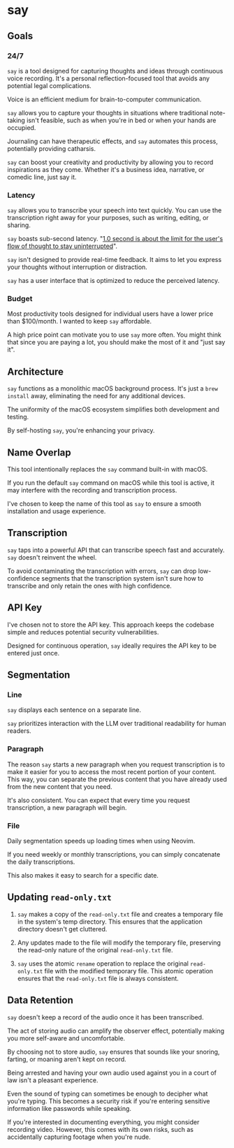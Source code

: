 # say

## Goals

### 24/7

`say` is a tool designed for capturing thoughts and ideas through continuous voice recording. It's a personal reflection-focused tool that avoids any potential legal complications.

Voice is an efficient medium for brain-to-computer communication.

`say` allows you to capture your thoughts in situations where traditional note-taking isn't feasible, such as when you're in bed or when your hands are occupied.

Journaling can have therapeutic effects, and `say` automates this process, potentially providing catharsis.

`say` can boost your creativity and productivity by allowing you to record inspirations as they come. Whether it's a business idea, narrative, or comedic line, just say it.

### Latency

`say` allows you to transcribe your speech into text quickly. You can use the transcription right away for your purposes, such as writing, editing, or sharing.

`say` boasts sub-second latency. "[1.0 second is about the limit for the user's flow of thought to stay uninterrupted](https://www.nngroup.com/articles/response-times-3-important-limits/#:~:text=1.0%20second%20is%20about%20the%20limit%20for%20the%20user's%20flow%20of%20thought%20to%20stay%20uninterrupted)".

`say` isn't designed to provide real-time feedback. It aims to let you express your thoughts without interruption or distraction.

`say` has a user interface that is optimized to reduce the perceived latency.

### Budget

Most productivity tools designed for individual users have a lower price than $100/month. I wanted to keep `say` affordable.

A high price point can motivate you to use `say` more often. You might think that since you are paying a lot, you should make the most of it and "just say it".

## Architecture

`say` functions as a monolithic macOS background process. It's just a `brew install` away, eliminating the need for any additional devices.

The uniformity of the macOS ecosystem simplifies both development and testing.

By self-hosting `say`, you're enhancing your privacy.

## Name Overlap

This tool intentionally replaces the `say` command built-in with macOS.

If you run the default `say` command on macOS while this tool is active, it may interfere with the recording and transcription process.

I've chosen to keep the name of this tool as `say` to ensure a smooth installation and usage experience.

## Transcription

`say` taps into a powerful API that can transcribe speech fast and accurately. `say` doesn't reinvent the wheel.

To avoid contaminating the transcription with errors, `say` can drop low-confidence segments that the transcription system isn't sure how to transcribe and only retain the ones with high confidence.

## API Key

I've chosen not to store the API key. This approach keeps the codebase simple and reduces potential security vulnerabilities.

Designed for continuous operation, `say` ideally requires the API key to be entered just once.

## Segmentation

### Line

`say` displays each sentence on a separate line.

`say` prioritizes interaction with the LLM over traditional readability for human readers.

### Paragraph

The reason `say` starts a new paragraph when you request transcription is to make it easier for you to access the most recent portion of your content. This way, you can separate the previous content that you have already used from the new content that you need.

It's also consistent. You can expect that every time you request transcription, a new paragraph will begin.

### File

Daily segmentation speeds up loading times when using Neovim.

If you need weekly or monthly transcriptions, you can simply concatenate the daily transcriptions.

This also makes it easy to search for a specific date.

## Updating `read-only.txt`

1. `say` makes a copy of the `read-only.txt` file and creates a temporary file in the system's temp directory. This ensures that the application directory doesn't get cluttered.

2. Any updates made to the file will modify the temporary file, preserving the read-only nature of the original `read-only.txt` file.

3. `say` uses the atomic `rename` operation to replace the original `read-only.txt` file with the modified temporary file. This atomic operation ensures that the `read-only.txt` file is always consistent.

## Data Retention

`say` doesn't keep a record of the audio once it has been transcribed.

The act of storing audio can amplify the observer effect, potentially making you more self-aware and uncomfortable.

By choosing not to store audio, `say` ensures that sounds like your snoring, farting, or moaning aren't kept on record.

Being arrested and having your own audio used against you in a court of law isn't a pleasant experience.

Even the sound of typing can sometimes be enough to decipher what you're typing. This becomes a security risk if you're entering sensitive information like passwords while speaking.

If you're interested in documenting everything, you might consider recording video. However, this comes with its own risks, such as accidentally capturing footage when you're nude.
